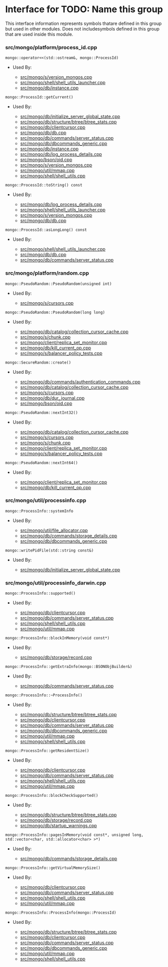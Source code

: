 
# Interface for TODO: Name this group
This interface information represents symbols thatare defined in this group but used in other modules.  Does not includesymbols defined in this group that are used inside this module.

### src/mongo/platform/process\_id.cpp

<div></div>

    mongo::operator<<(std::ostream&, mongo::ProcessId)

- Used By:

    - [src/mongo/s/version\_mongos.cpp](../../../sharding/sharding)
    - [src/mongo/shell/shell\_utils\_launcher.cpp](../../../mongo\_shell/mongo\_shell)
    - [src/mongo/db/instance.cpp](../../../storage/storage\_layer\_structure)

<div></div>

    mongo::ProcessId::getCurrent()

- Used By:

    - [src/mongo/db/initialize\_server\_global\_state.cpp](../../../process\_management/startup\_initialization)
    - [src/mongo/db/structure/btree/btree\_stats.cpp](../../../storage/storage\_layer\_structure)
    - [src/mongo/db/clientcursor.cpp](../../../queries/client\_and\_operation\_tracking)
    - [src/mongo/db/db.cpp](../../../process\_management/mongos\_and\_mongod\_mains)
    - [src/mongo/db/commands/server\_status.cpp](../../../queries/database\_commands)
    - [src/mongo/db/dbcommands\_generic.cpp](../../../queries/database\_commands)
    - [src/mongo/db/instance.cpp](../../../storage/storage\_layer\_structure)
    - [src/mongo/db/log\_process\_details.cpp](../../../process\_management/logging\_system)
    - [src/mongo/bson/oid.cpp](../../../bson/bson)
    - [src/mongo/s/version\_mongos.cpp](../../../sharding/sharding)
    - [src/mongo/util/mmap.cpp](../../../storage/mmap)
    - [src/mongo/shell/shell\_utils.cpp](../../../mongo\_shell/mongo\_shell)

<div></div>

    mongo::ProcessId::toString() const

- Used By:

    - [src/mongo/db/log\_process\_details.cpp](../../../process\_management/logging\_system)
    - [src/mongo/shell/shell\_utils\_launcher.cpp](../../../mongo\_shell/mongo\_shell)
    - [src/mongo/s/version\_mongos.cpp](../../../sharding/sharding)
    - [src/mongo/db/db.cpp](../../../process\_management/mongos\_and\_mongod\_mains)

<div></div>

    mongo::ProcessId::asLongLong() const

- Used By:

    - [src/mongo/shell/shell\_utils\_launcher.cpp](../../../mongo\_shell/mongo\_shell)
    - [src/mongo/db/db.cpp](../../../process\_management/mongos\_and\_mongod\_mains)
    - [src/mongo/db/commands/server\_status.cpp](../../../queries/database\_commands)

### src/mongo/platform/random.cpp

<div></div>

    mongo::PseudoRandom::PseudoRandom(unsigned int)

- Used By:

    - [src/mongo/s/cursors.cpp](../../../sharding/sharding)

<div></div>

    mongo::PseudoRandom::PseudoRandom(long long)

- Used By:

    - [src/mongo/db/catalog/collection\_cursor\_cache.cpp](../../../storage/storage\_layer\_structure)
    - [src/mongo/s/chunk.cpp](../../../sharding/sharding)
    - [src/mongo/client/replica\_set\_monitor.cpp](../../../network/cpp\_client\_driver)
    - [src/mongo/db/kill\_current\_op.cpp](../../../queries/client\_and\_operation\_tracking)
    - [src/mongo/s/balancer\_policy\_tests.cpp](../../../sharding/sharding)

<div></div>

    mongo::SecureRandom::create()

- Used By:

    - [src/mongo/db/commands/authentication\_commands.cpp](../../../security/authentication)
    - [src/mongo/db/catalog/collection\_cursor\_cache.cpp](../../../storage/storage\_layer\_structure)
    - [src/mongo/s/cursors.cpp](../../../sharding/sharding)
    - [src/mongo/db/dur\_journal.cpp](../../../storage/journaling)
    - [src/mongo/bson/oid.cpp](../../../bson/bson)

<div></div>

    mongo::PseudoRandom::nextInt32()

- Used By:

    - [src/mongo/db/catalog/collection\_cursor\_cache.cpp](../../../storage/storage\_layer\_structure)
    - [src/mongo/s/cursors.cpp](../../../sharding/sharding)
    - [src/mongo/s/chunk.cpp](../../../sharding/sharding)
    - [src/mongo/client/replica\_set\_monitor.cpp](../../../network/cpp\_client\_driver)
    - [src/mongo/s/balancer\_policy\_tests.cpp](../../../sharding/sharding)

<div></div>

    mongo::PseudoRandom::nextInt64()

- Used By:

    - [src/mongo/client/replica\_set\_monitor.cpp](../../../network/cpp\_client\_driver)
    - [src/mongo/db/kill\_current\_op.cpp](../../../queries/client\_and\_operation\_tracking)

### src/mongo/util/processinfo.cpp

<div></div>

    mongo::ProcessInfo::systemInfo

- Used By:

    - [src/mongo/util/file\_allocator.cpp](../../../storage/file\_allocation)
    - [src/mongo/db/commands/storage\_details.cpp](../../../queries/database\_commands)
    - [src/mongo/db/dbcommands\_generic.cpp](../../../queries/database\_commands)

<div></div>

    mongo::writePidFile(std::string const&)

- Used By:

    - [src/mongo/db/initialize\_server\_global\_state.cpp](../../../process\_management/startup\_initialization)

### src/mongo/util/processinfo\_darwin.cpp

<div></div>

    mongo::ProcessInfo::supported()

- Used By:

    - [src/mongo/db/clientcursor.cpp](../../../queries/client\_and\_operation\_tracking)
    - [src/mongo/db/commands/server\_status.cpp](../../../queries/database\_commands)
    - [src/mongo/shell/shell\_utils.cpp](../../../mongo\_shell/mongo\_shell)
    - [src/mongo/util/mmap.cpp](../../../storage/mmap)

<div></div>

    mongo::ProcessInfo::blockInMemory(void const*)

- Used By:

    - [src/mongo/db/storage/record.cpp](../../../storage/storage\_layer\_structure)

<div></div>

    mongo::ProcessInfo::getExtraInfo(mongo::BSONObjBuilder&)

- Used By:

    - [src/mongo/db/commands/server\_status.cpp](../../../queries/database\_commands)

<div></div>

    mongo::ProcessInfo::~ProcessInfo()

- Used By:

    - [src/mongo/db/structure/btree/btree\_stats.cpp](../../../storage/storage\_layer\_structure)
    - [src/mongo/db/clientcursor.cpp](../../../queries/client\_and\_operation\_tracking)
    - [src/mongo/db/commands/server\_status.cpp](../../../queries/database\_commands)
    - [src/mongo/db/dbcommands\_generic.cpp](../../../queries/database\_commands)
    - [src/mongo/util/mmap.cpp](../../../storage/mmap)
    - [src/mongo/shell/shell\_utils.cpp](../../../mongo\_shell/mongo\_shell)

<div></div>

    mongo::ProcessInfo::getResidentSize()

- Used By:

    - [src/mongo/db/clientcursor.cpp](../../../queries/client\_and\_operation\_tracking)
    - [src/mongo/db/commands/server\_status.cpp](../../../queries/database\_commands)
    - [src/mongo/shell/shell\_utils.cpp](../../../mongo\_shell/mongo\_shell)
    - [src/mongo/util/mmap.cpp](../../../storage/mmap)

<div></div>

    mongo::ProcessInfo::blockCheckSupported()

- Used By:

    - [src/mongo/db/structure/btree/btree\_stats.cpp](../../../storage/storage\_layer\_structure)
    - [src/mongo/db/storage/record.cpp](../../../storage/storage\_layer\_structure)
    - [src/mongo/db/startup\_warnings.cpp](../../../process\_management/startup\_initialization)

<div></div>

    mongo::ProcessInfo::pagesInMemory(void const*, unsigned long, std::vector<char, std::allocator<char> >*)

- Used By:

    - [src/mongo/db/commands/storage\_details.cpp](../../../queries/database\_commands)

<div></div>

    mongo::ProcessInfo::getVirtualMemorySize()

- Used By:

    - [src/mongo/db/clientcursor.cpp](../../../queries/client\_and\_operation\_tracking)
    - [src/mongo/db/commands/server\_status.cpp](../../../queries/database\_commands)
    - [src/mongo/shell/shell\_utils.cpp](../../../mongo\_shell/mongo\_shell)
    - [src/mongo/util/mmap.cpp](../../../storage/mmap)

<div></div>

    mongo::ProcessInfo::ProcessInfo(mongo::ProcessId)

- Used By:

    - [src/mongo/db/structure/btree/btree\_stats.cpp](../../../storage/storage\_layer\_structure)
    - [src/mongo/db/clientcursor.cpp](../../../queries/client\_and\_operation\_tracking)
    - [src/mongo/db/commands/server\_status.cpp](../../../queries/database\_commands)
    - [src/mongo/db/dbcommands\_generic.cpp](../../../queries/database\_commands)
    - [src/mongo/util/mmap.cpp](../../../storage/mmap)
    - [src/mongo/shell/shell\_utils.cpp](../../../mongo\_shell/mongo\_shell)
